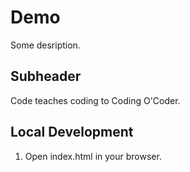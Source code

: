 # Demo

Some desription.

## Subheader

Code teaches coding to Coding O'Coder.

## Local Development

1. Open index.html in your browser.




